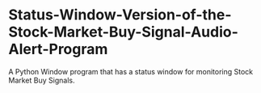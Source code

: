 # Status-Window-Version-of-the-Stock-Market-Buy-Signal-Audio-Alert-Program
A Python Window program that has a status window for monitoring Stock Market Buy Signals. 
